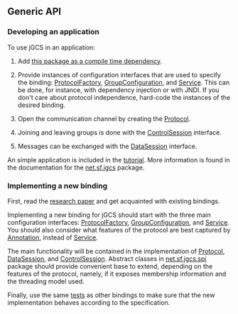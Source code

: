 <head><title>About</title></head>

## Generic API

### Developing an application

To use jGCS in an application:

1. Add [this package as a compile time dependency](dependency-info.html).

2. Provide instances of configuration interfaces that are used to specify the binding: [ProtocolFactory](apidocs/net/sf/jgcs/ProtocolFactory.html), [GroupConfiguration](apidocs/net/sf/jgcs/GroupConfiguration.html), and [Service](apidocs/net/sf/jgcs/Service.html). This can be done, for instance, with dependency injection or with JNDI. If you don't care about protocol independence, hard-code the instances of the desired binding. 

3. Open the communication channel by creating the [Protocol](apidocs/net/sf/jgcs/Protocol.html).

4. Joining and leaving groups is done with the [ControlSession](apidocs/net/sf/jgcs/ControlSession.html) interface.

5. Messages can be exchanged with the [DataSession](apidocs/net/sf/jgcs/DataSession.html) interface. 

An simple application is included in the [tutorial](https://github.com/jopereira/jgcs/tree/master/tutorial). More information is found in the documentation for the [net.sf.jgcs](apidocs/index.html) package.

### Implementing a new binding

First, read the [research paper](http://jgcs.sourceforge.net/_Media/doa-06-13.pdf) and get acquainted with existing bindings.

Implementing a new binding for jGCS should start with the three main configuration interfaces: [ProtocolFactory](apidocs/net/sf/jgcs/ProtocolFactory.html), [GroupConfiguration](apidocs/net/sf/jgcs/GroupConfiguration.html), and [Service](apidocs/net/sf/jgcs/Service.html). You should also consider what features of the protocol are best captured by [Annotation](apidocs/net/sf/jgcs/Annotation.html), instead of [Service](apidocs/net/sf/jgcs/Service.html). 

The main functionality will be contained in the implementation of [Protocol](apidocs/net/sf/jgcs/Protocol.html), [DataSession](apidocs/net/sf/jgcs/DataSession.html), and [ControlSession](apidocs/net/sf/jgcs/ControlSession.html). Abstract classes in [net.sf.jgcs.spi](apidocs/net/sf/jgcs/spi/package-summary.html) package should provide convenient base to extend, depending on the features of the protocol, namely, if it exposes membership information and the threading model used. 

Finally, use the same [tests](testapidocs/index.html) as other bindings to make sure that the new implementation behaves according to the specification. 
